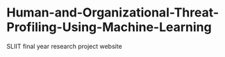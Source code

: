 # Human-and-Organizational-Threat-Profiling-Using-Machine-Learning
SLIIT final year research project website
